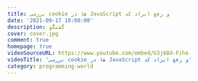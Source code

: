 ```yaml
---
title: بررسی cookie ها در JavaScript و رفع ایراد کد
date: '2021-09-17 10:00:00'
description: گفتگو
cover: cover.jpg
comment: true
homepage: true
videoSourceURL: https://www.youtube.com/embed/G3j88d-Fiho
videoTitle: 'بررسی cookie ها در JavaScript و رفع ایراد کد'
category: programming-world
---
```


